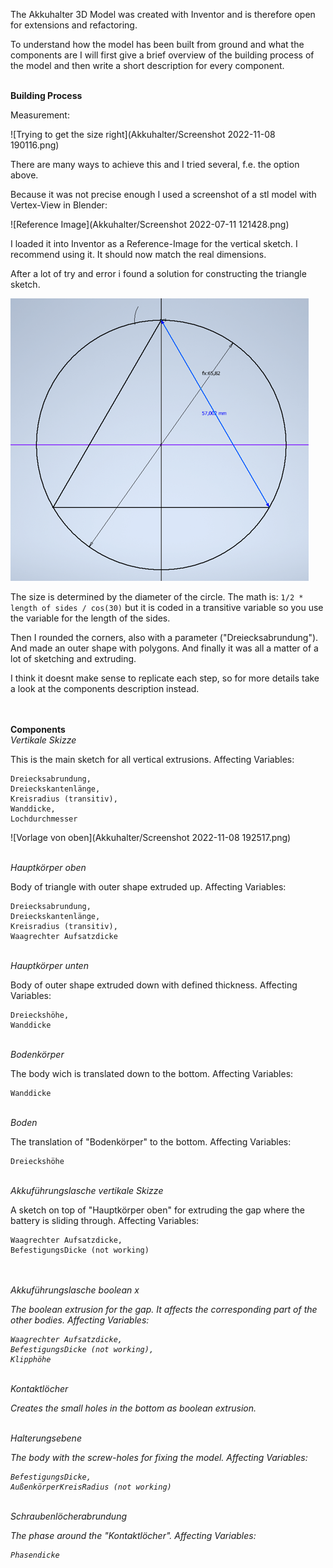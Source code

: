 The Akkuhalter 3D Model was created with Inventor and is therefore open for extensions and refactoring.

To understand how the model has been built from ground and what the components are I will first give a brief overview of the building process of the model and then write a short description for every component.

<br>
<b>Building Process</b>

Measurement:

![Trying to get the size right](Akkuhalter/Screenshot 2022-11-08 190116.png)


There are many ways to achieve this and I tried several, f.e. the option above.

Because it was not precise enough I used a screenshot of a stl model with Vertex-View in Blender:

![Reference Image](Akkuhalter/Screenshot 2022-07-11 121428.png)

I loaded it into Inventor as a Reference-Image for the vertical sketch. I recommend using it. It should now match the real dimensions.

After a lot of try and error i found a solution for constructing the triangle sketch. 

![Triangle Base Construction](Akkuhalter/Bild1.png)

The size is determined by the diameter of the circle. The math is: `1/2 * length of sides / cos(30)` but it is coded in a transitive variable so you use the variable for the length of the sides.

Then I rounded the corners, also with a parameter ("Dreiecksabrundung"). And made an outer shape with polygons.
And finally it was all a matter of a lot of sketching and extruding.

I think it doesnt make sense to replicate each step, so for more details take a look at the components description instead.

<br>
<br>
<b>Components</b>

<br>
<i>Vertikale Skizze</i>

This is the main sketch for all vertical extrusions.
Affecting Variables:

    Dreiecksabrundung,
    Dreieckskantenlänge,
    Kreisradius (transitiv),
    Wanddicke,
    Lochdurchmesser


![Vorlage von oben](Akkuhalter/Screenshot 2022-11-08 192517.png)

<br>
<i>Hauptkörper oben</i>

Body of triangle with outer shape extruded up.
Affecting Variables:

    Dreiecksabrundung,
    Dreieckskantenlänge,
    Kreisradius (transitiv),
    Waagrechter Aufsatzdicke

<br>
<i>Hauptkörper unten</i>

Body of outer shape extruded down with defined thickness.
Affecting Variables:

    Dreieckshöhe,
    Wanddicke
    
<br>
<i>Bodenkörper</i>

The body wich is translated down to the bottom.
Affecting Variables:

    Wanddicke
    
<br>
<i>Boden</i>

The translation of "Bodenkörper" to the bottom.
Affecting Variables:

    Dreieckshöhe
    
<br>
<i>Akkuführungslasche vertikale Skizze</i>

A sketch on top of "Hauptkörper oben" for extruding the gap where the battery is sliding through.
Affecting Variables:

    Waagrechter Aufsatzdicke,
    BefestigungsDicke (not working)
    
<br>
<i>
    
<br>
<i>Akkuführungslasche boolean x</i>

The boolean extrusion for the gap. It affects the corresponding part of the other bodies.
Affecting Variables:

    Waagrechter Aufsatzdicke,
    BefestigungsDicke (not working),
    Klipphöhe
    
<br>
<i>Kontaktlöcher</i>

Creates the small holes in the bottom as boolean extrusion.

<br>
<i>Halterungsebene</i>

The body with the screw-holes for fixing the model.
Affecting Variables:
    
    BefestigungsDicke,
    AußenkörperKreisRadius (not working)
    
<br>
<i>Schraubenlöcherabrundung</i>

The phase around the "Kontaktlöcher".
Affecting Variables:

    Phasendicke
